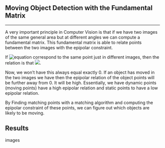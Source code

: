 ## Moving Object Detection with the Fundamental Matrix 
---------
A very important principle in Computer Vision is that if we have two images of the same general area but at different angles we can compute a fundamental matrix.
This fundamental matrix is able to relate points between the two images with the epipolar constraint. 

If ![equation](https://latex.codecogs.com/gif.latex?(x_1,&space;y_1)&space;\text{&space;and&space;}&space;(x_2,&space;y_2)) correspond to the same point just in different images, then the relation is that  <img src="https://latex.codecogs.com/gif.latex?\begin{bmatrix} x_1 & y_1 & 1 \end{bmatrix} F \begin{bmatrix} x_2 \\ y_2 \\ 1 \end{bmatrix} = 0" />. 

Now, we won’t have this always equal exactly 0. If an object has moved in the two images we have then the epipolar relation of the object points will be further away from 0. It will be high. Essentially, we have dynamic points (moving points) have a high epipolar relation and static points to have a low epipolar relation. 

By Finding matching points with a matching algorithm and computing the epipolar constraint of these points, we can figure out which objects are likely to be moving. 

## Results 

images 
